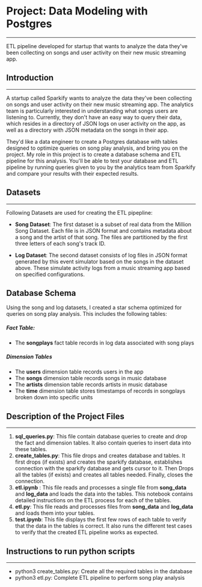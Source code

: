 # Project: Data Modeling with Postgres
-----
ETL pipeline developed for startup that wants to analyze the data they've been collecting on songs and user activity on their new music streaming app.

## Introduction
----
A startup called Sparkify wants to analyze the data they've been collecting on songs and user activity on their new music streaming app. The analytics team is particularly interested in understanding what songs users are listening to. Currently, they don't have an easy way to query their data, which resides in a directory of JSON logs on user activity on the app, as well as a directory with JSON metadata on the songs in their app.

They'd like a data engineer to create a Postgres database with tables designed to optimize queries on song play analysis, and bring you on the project. My role in this project is to create a database schema and ETL pipeline for this analysis. You'll be able to test your database and ETL pipeline by running queries given to you by the analytics team from Sparkify and compare your results with their expected results.

## Datasets
---
Following Datasets are used for creating the ETL pipepline:
- **Song Dataset**: The first dataset is a subset of real data from the Million Song Dataset. Each file is in JSON format and contains metadata about a song and the artist of that song. The files are partitioned by the first three letters of each song's track ID.

- **Log Dataset**: The second dataset consists of log files in JSON format generated by this event simulator based on the songs in the dataset above. These simulate activity logs from a music streaming app based on specified configurations.

## Database Schema
Using the song and log datasets, I created a star schema optimized for queries on song play analysis. This includes the following tables:

##### Fact Table:
- The **songplays**  fact table records in log data associated with song plays 

##### Dimension Tables
- The **users** dimension table records users in the app
- The **songs** dimension table records songs in music database
- The **artists** dimension table records artists in music database
- The **time** dimension table stores timestamps of records in songplays broken down into specific units

## Description of the Project Files
---
1) **sql_queries.py**: This file contain database queries to create and drop the fact and dimension tables. It also contain queries to insert data into these  tables.
2) **create_tables.py**: This file drops and creates database and tables. It first drops (if exists) and creates the sparkify database, establishes connection with the sparkify database and gets cursor to it. Then Drops all the tables (if exists) and creates all tables needed. Finally, closes the connection.
3) **etl.ipynb** : This file reads and processes a single file from **song_data** and **log_data** and loads the data into the tables. This notebook contains detailed instructions on the ETL process for each of the tables.
4) **etl.py**: This file reads and processes files from **song_data** and **log_data** and loads them into your tables. 
5) **test.ipynb**: This file displays the first few rows of each table to verify that the data in the tables is correct. It also runs the different test cases to verify that the created ETL pipeline works as expected.

## Instructions to run python scripts
---
- python3 create_tables.py: Create all the required tables in the database
- python3 etl.py: Complete ETL pipeline to perform song play analysis